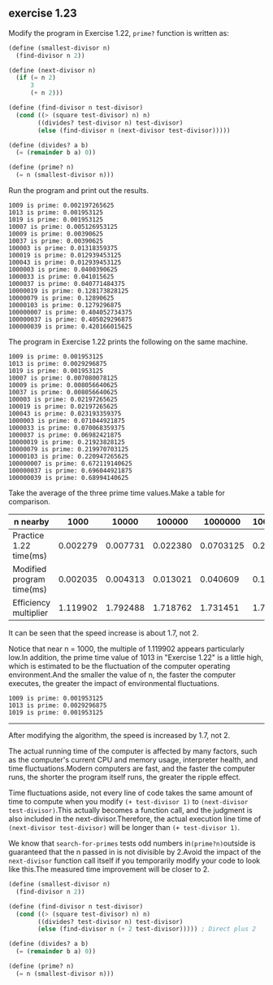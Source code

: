 ## exercise 1.23

Modify the program in Exercise 1.22, `prime?` function is written as:

``` Scheme
(define (smallest-divisor n)
  (find-divisor n 2))

(define (next-divisor n)
  (if (= n 2)
      3
      (+ n 2)))

(define (find-divisor n test-divisor)
  (cond ((> (square test-divisor) n) n)
        ((divides? test-divisor n) test-divisor)
        (else (find-divisor n (next-divisor test-divisor)))))

(define (divides? a b)
  (= (remainder b a) 0))

(define (prime? n)
  (= n (smallest-divisor n)))
```

Run the program and print out the results.

```
1009 is prime: 0.002197265625
1013 is prime: 0.001953125
1019 is prime: 0.001953125
10007 is prime: 0.005126953125
10009 is prime: 0.00390625
10037 is prime: 0.00390625
100003 is prime: 0.01318359375
100019 is prime: 0.012939453125
100043 is prime: 0.012939453125
1000003 is prime: 0.0400390625
1000033 is prime: 0.041015625
1000037 is prime: 0.040771484375
10000019 is prime: 0.128173828125
10000079 is prime: 0.12890625
10000103 is prime: 0.1279296875
100000007 is prime: 0.404052734375
100000037 is prime: 0.405029296875
100000039 is prime: 0.420166015625
```

The program in Exercise 1.22 prints the following on the same machine.

```
1009 is prime: 0.001953125
1013 is prime: 0.0029296875
1019 is prime: 0.001953125
10007 is prime: 0.007080078125
10009 is prime: 0.008056640625
10037 is prime: 0.008056640625
100003 is prime: 0.02197265625
100019 is prime: 0.02197265625
100043 is prime: 0.023193359375
1000003 is prime: 0.071044921875
1000033 is prime: 0.070068359375
1000037 is prime: 0.06982421875
10000019 is prime: 0.21923828125
10000079 is prime: 0.219970703125
10000103 is prime: 0.220947265625
100000007 is prime: 0.672119140625
100000037 is prime: 0.696044921875
100000039 is prime: 0.68994140625
```

Take the average of the three prime time values.Make a table for comparison.

| n nearby            | 1000  | 10000  | 100000  | 1000000  | 10000000 | 100000000 |
|-------------------|-------|--------|---------|----------|----------|-----------|
| Practice 1.22 time(ms) | 0.002279 | 0.007731  | 0.022380  | 0.0703125   | 0.220052     | 0.686035 |
| Modified program time(ms)  | 0.002035 | 0.004313  | 0.013021  | 0.040609   |0.128337     | 0.409749    |
| Efficiency multiplier       | 1.119902   | 1.792488    | 1.718762  | 1.731451   |1.714642     | 1.674281    |

It can be seen that the speed increase is about 1.7, not 2.

Notice that near n = 1000, the multiple of 1.119902 appears particularly low.In addition, the prime time value of 1013 in "Exercise 1.22" is a little high, which is estimated to be the fluctuation of the computer operating environment.And the smaller the value of n, the faster the computer executes, the greater the impact of environmental fluctuations.

```
1009 is prime: 0.001953125
1013 is prime: 0.0029296875
1019 is prime: 0.001953125
```

--------

After modifying the algorithm, the speed is increased by 1.7, not 2.

The actual running time of the computer is affected by many factors, such as the computer's current CPU and memory usage, interpreter health, and time fluctuations.Modern computers are fast, and the faster the computer runs, the shorter the program itself runs, the greater the ripple effect.

Time fluctuations aside, not every line of code takes the same amount of time to compute when you modify `(+ test-divisor 1)` to `(next-divisor test-divisor)`.This actually becomes a function call, and the judgment is also included in the next-divisor.Therefore, the actual execution line time of `(next-divisor test-divisor)` will be longer than `(+ test-divisor 1)`.

We know that `search-for-primes` tests odd numbers in` (prime?n) `outside is guaranteed that the n passed in is not divisible by 2.Avoid the impact of the `next-divisor` function call itself if you temporarily modify your code to look like this.The measured time improvement will be closer to 2.

``` Scheme
(define (smallest-divisor n)
  (find-divisor n 2))

(define (find-divisor n test-divisor)
  (cond ((> (square test-divisor) n) n)
        ((divides? test-divisor n) test-divisor)
        (else (find-divisor n (+ 2 test-divisor))))) ; Direct plus 2

(define (divides? a b)
  (= (remainder b a) 0))

(define (prime? n)
  (= n (smallest-divisor n)))
```

